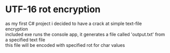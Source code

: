 # UTF-16 rot encryption
as my first C# project i decided to have a crack at simple text-file encryption\
included exe runs the console app, it generates a file called 'output.txt' from a specified text file\
this file will be encoded with specified rot for char values 
